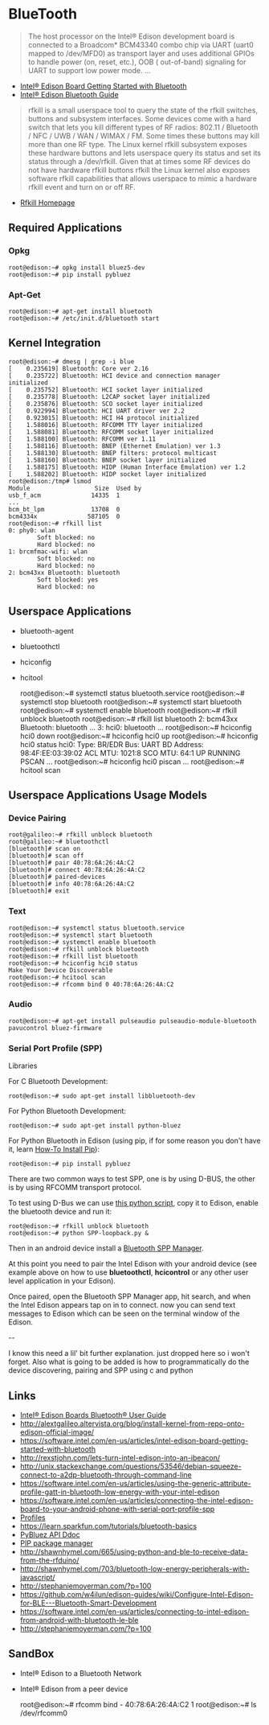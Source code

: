 BlueTooth
==

> The host processor on the Intel® Edison development board is connected to a Broadcom* BCM43340 combo chip via UART (uart0 mapped to /dev/MFD0) as transport layer and uses additional GPIOs to handle power (on, reset, etc.), OOB (
out-of-band) signaling for UART to support low power mode. ...

- [Intel® Edison Board Getting Started with Bluetooth](https://software.intel.com/en-us/articles/intel-edison-board-getting-started-with-bluetooth)
- [Intel® Edison Bluetooth Guide](http://download.intel.com/support/edison/sb/edisonbluetooth_331704004.pdf)

> rfkill is a small userspace tool to query the state of the rfkill switches, buttons and subsystem interfaces. Some devices come with a hard switch that lets you kill different types of RF radios: 802.11 / Bluetooth / NFC / UWB / WAN / WIMAX / FM. Some times these buttons may kill more than one RF type. The Linux kernel rfkill subsystem exposes these hardware buttons and lets userspace query its status and set its status through a /dev/rfkill. Given that at times some RF devices do not have hardware rfkill buttons rfkill the Linux kernel also exposes software rfkill capabilities that allows userspace to mimic a hardware rfkill event and turn on or off RF. 

- [Rfkill Homepage](https://wireless.wiki.kernel.org/en/users/documentation/rfkill)

## Required Applications

### Opkg

    root@edison:~# opkg install bluez5-dev
    root@edison:~# pip install pybluez

### Apt-Get

    root@edison:~# apt-get install bluetooth
    root@edison:~# /etc/init.d/bluetooth start

## Kernel Integration

    root@edison:~# dmesg | grep -i blue
    [    0.235619] Bluetooth: Core ver 2.16
    [    0.235722] Bluetooth: HCI device and connection manager initialized
    [    0.235752] Bluetooth: HCI socket layer initialized
    [    0.235778] Bluetooth: L2CAP socket layer initialized
    [    0.235876] Bluetooth: SCO socket layer initialized
    [    0.922994] Bluetooth: HCI UART driver ver 2.2
    [    0.923015] Bluetooth: HCI H4 protocol initialized
    [    1.588016] Bluetooth: RFCOMM TTY layer initialized
    [    1.588081] Bluetooth: RFCOMM socket layer initialized
    [    1.588100] Bluetooth: RFCOMM ver 1.11
    [    1.588116] Bluetooth: BNEP (Ethernet Emulation) ver 1.3
    [    1.588130] Bluetooth: BNEP filters: protocol multicast
    [    1.588160] Bluetooth: BNEP socket layer initialized
    [    1.588175] Bluetooth: HIDP (Human Interface Emulation) ver 1.2
    [    1.588202] Bluetooth: HIDP socket layer initialized
    root@edison:/tmp# lsmod
    Module                  Size  Used by
    usb_f_acm              14335  1 
    ...
    bcm_bt_lpm             13708  0 
    bcm4334x              587105  0 
    root@edison:~# rfkill list 
    0: phy0: wlan
            Soft blocked: no
            Hard blocked: no
    1: brcmfmac-wifi: wlan
            Soft blocked: no
            Hard blocked: no
    2: bcm43xx Bluetooth: bluetooth
            Soft blocked: yes
            Hard blocked: no

## Userspace Applications

- bluetooth-agent
- bluetoothctl
- hciconfig
- hcitool


    root@edison:~# systemctl status bluetooth.service
    root@edison:~# systemctl stop bluetooth
    root@edison:~# systemctl start bluetooth
    root@edison:~# systemctl enable bluetooth
    root@edison:~# rfkill unblock bluetooth
    root@edison:~# rfkill list bluetooth
    2: bcm43xx Bluetooth: bluetooth
    ...
    3: hci0: bluetooth
    ...
    root@edison:~# hciconfig hci0 down
    root@edison:~# hciconfig hci0 up
    root@edison:~# hciconfig hci0 status
    hci0:   Type: BR/EDR  Bus: UART
        BD Address: 98:4F:EE:03:39:02  ACL MTU: 1021:8  SCO MTU: 64:1
        UP RUNNING PSCAN 
    ...
    root@edison:~# hciconfig hci0 piscan
    ...
    root@edison:~# hcitool scan

## Userspace Applications Usage Models

### Device Pairing

    root@galileo:~# rfkill unblock bluetooth
    root@galileo:~# bluetoothctl
    [bluetooth]# scan on
    [bluetooth]# scan off
    [bluetooth]# pair 40:78:6A:26:4A:C2
    [bluetooth]# connect 40:78:6A:26:4A:C2
    [bluetooth]# paired-devices
    [bluetooth]# info 40:78:6A:26:4A:C2
    [bluetooth]# exit

### Text

    root@edison:~# systemctl status bluetooth.service
    root@edison:~# systemctl start bluetooth
    root@edison:~# systemctl enable bluetooth
    root@edison:~# rfkill unblock bluetooth
    root@edison:~# rfkill list bluetooth
    root@edison:~# hciconfig hci0 status
    Make Your Device Discoverable
    root@edison:~# hcitool scan
    root@edison:~# rfcomm bind 0 40:78:6A:26:4A:C2

### Audio

    root@edison:~# apt-get install pulseaudio pulseaudio-module-bluetooth pavucontrol bluez-firmware

### Serial Port Profile (SPP)

Libraries

For C Bluetooth Development:

    root@edison:~# sudo apt-get install libbluetooth-dev

For Python Bluetooth Development:

    root@edison:~# sudo apt-get install python-bluez
    
For Python Bluetooth in Edison (using pip, if for some reason you don't have it, learn [How-To Install Pip](https://pip.pypa.io/en/stable/installing/#pip-included-with-python)):

    root@edison:~# pip install pybluez

There are two common ways to test SPP, one is by using D-BUS, the other is by using RFCOMM transport protocol.

To test using D-Bus we can use [this python script](http://downloadmirror.intel.com/24909/eng/SPP-loopback.py), copy it to Edison, enable the bluetooth device and run it:

    root@edison:~# rfkill unblock bluetooth
    root@edison:~# python SPP-loopback.py &

Then in an android device install a [Bluetooth SPP Manager](https://play.google.com/store/apps/details?id=at.rtcmanager).

At this point you need to pair the Intel Edison with your android device (see example above on how to use **bluetoothctl**, **hcicontrol** or any other user level application in your Edison).

Once paired, open the Bluetooth SPP Manager app, hit search, and when the Intel Edison appears  tap on in to connect.  now you can send text messages to Edison which can be seen on the terminal window of the Edison.

--

I know this need a lil' bit further explanation. just dropped here so i won't forget.
Also what is going to be added is  how to  programmatically do the device discovering, pairing  and SPP using c and python

## Links

- [Intel® Edison Boards Bluetooth® User Guide](http://www.intel.com/support/edison/sb/CS-035381.htm)
- http://alextgalileo.altervista.org/blog/install-kernel-from-repo-onto-edison-official-image/
- https://software.intel.com/en-us/articles/intel-edison-board-getting-started-with-bluetooth
- http://rexstjohn.com/lets-turn-intel-edison-into-an-ibeacon/
- http://unix.stackexchange.com/questions/53546/debian-squeeze-connect-to-a2dp-bluetooth-through-command-line
- https://software.intel.com/en-us/articles/using-the-generic-attribute-profile-gatt-in-bluetooth-low-energy-with-your-intel-edison
- https://software.intel.com/en-us/articles/connecting-the-intel-edison-board-to-your-android-phone-with-serial-port-profile-spp
- [Profiles](https://downloadmirror.intel.com/24909/eng/edison-bsp_rn_332032-007.pdf)
- https://learn.sparkfun.com/tutorials/bluetooth-basics
- [PyBluez API Ddoc](http://pybluez.googlecode.com/svn/www/docs-0.7/index.html)
- [PIP package manager](https://pip.pypa.io/en/stable/)
- http://shawnhymel.com/665/using-python-and-ble-to-receive-data-from-the-rfduino/
- http://shawnhymel.com/703/bluetooth-low-energy-peripherals-with-javascript/
- http://stephaniemoyerman.com/?p=100
- https://github.com/w4ilun/edison-guides/wiki/Configure-Intel-Edison-for-BLE---Bluetooth-Smart-Development
- https://software.intel.com/en-us/articles/connecting-to-intel-edison-from-android-with-bluetooth-le-ble
- http://stephaniemoyerman.com/?p=100

## SandBox

- Intel® Edison to a Bluetooth Network
- Intel® Edison from a peer device 

    root@edison:~# rfcomm bind - 40:78:6A:26:4A:C2 1
    root@edison:~# ls /dev/rfcomm0